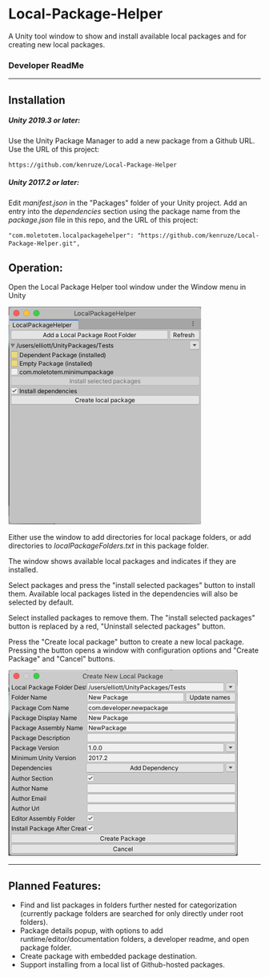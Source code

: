 # Local-Package-Helper
A Unity tool window to show and install available local packages and for creating new local packages.

### Developer ReadMe
___

## Installation

##### Unity 2019.3 or later:
Use the Unity Package Manager to add a new package from a Github URL. Use the URL of this project:

    https://github.com/kenruze/Local-Package-Helper

##### Unity 2017.2 or later:
Edit _manifest.json_ in the "Packages" folder of your Unity project. Add an entry into the _dependencies_ section using the package name from the _package.json_ file in this repo, and the URL of this project:

    "com.moletotem.localpackagehelper": "https://github.com/kenruze/Local-Package-Helper.git",

## Operation:

Open the Local Package Helper tool window under the Window menu in Unity

![](Documentation/images/LocalPackageHelper.png)

Either use the window to add directories for local package folders, or add directories to _localPackageFolders.txt_ in this package folder.

The window shows available local packages and indicates if they are installed. 

Select packages and press the "install selected packages" button to install them. Available local packages listed in the dependencies will also be selected by default.

Select installed packages to remove them. The "install selected packages" button is replaced by a red, "Uninstall selected packages" button.

Press the "Create local package" button to create a new local package. Pressing the button opens a window with configuration options and "Create Package" and "Cancel" buttons.

![](Documentation/images/CreateNewLocalPackage.png)

___

## Planned Features:
* Find and list packages in folders further nested for categorization (currently package folders are searched for only directly under root folders).
* Package details popup, with options to add runtime/editor/documentation folders, a developer readme, and open package folder.
* Create package with embedded package destination.
* Support installing from a local list of Github-hosted packages.